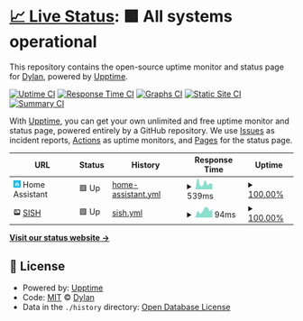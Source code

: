 # [📈 Live Status](https://status.dy1.io): <!--live status--> **🟩 All systems operational**

This repository contains the open-source uptime monitor and status page for [Dylan](https://dy1.io), powered by [Upptime](https://github.com/upptime/upptime).

[![Uptime CI](https://github.com/dy1io/status.dy1.io/workflows/Uptime%20CI/badge.svg)](https://github.com/dy1io/status.dy1.io/actions?query=workflow%3A%22Uptime+CI%22)
[![Response Time CI](https://github.com/dy1io/status.dy1.io/workflows/Response%20Time%20CI/badge.svg)](https://github.com/dy1io/status.dy1.io/actions?query=workflow%3A%22Response+Time+CI%22)
[![Graphs CI](https://github.com/dy1io/status.dy1.io/workflows/Graphs%20CI/badge.svg)](https://github.com/dy1io/status.dy1.io/actions?query=workflow%3A%22Graphs+CI%22)
[![Static Site CI](https://github.com/dy1io/status.dy1.io/workflows/Static%20Site%20CI/badge.svg)](https://github.com/dy1io/status.dy1.io/actions?query=workflow%3A%22Static+Site+CI%22)
[![Summary CI](https://github.com/dy1io/status.dy1.io/workflows/Summary%20CI/badge.svg)](https://github.com/dy1io/status.dy1.io/actions?query=workflow%3A%22Summary+CI%22)

With [Upptime](https://upptime.js.org), you can get your own unlimited and free uptime monitor and status page, powered entirely by a GitHub repository. We use [Issues](https://github.com/dy1io/status.dy1.io/issues) as incident reports, [Actions](https://github.com/dy1io/status.dy1.io/actions) as uptime monitors, and [Pages](https://status.dy1.io) for the status page.

<!--start: status pages-->
<!-- This summary is generated by Upptime (https://github.com/upptime/upptime) -->
<!-- Do not edit this manually, your changes will be overwritten -->
<!-- prettier-ignore -->
| URL | Status | History | Response Time | Uptime |
| --- | ------ | ------- | ------------- | ------ |
| <img alt="" src="https://raw.githubusercontent.com/dy1io/status.dy1.io/master/assets/home-assistant.png" height="13"> Home Assistant | 🟩 Up | [home-assistant.yml](https://github.com/dy1io/status.dy1.io/commits/HEAD/history/home-assistant.yml) | <details><summary><img alt="Response time graph" src="./graphs/home-assistant/response-time-week.png" height="20"> 539ms</summary><br><a href="https://status.dy1.io/history/home-assistant"><img alt="Response time 656" src="https://img.shields.io/endpoint?url=https%3A%2F%2Fraw.githubusercontent.com%2Fdy1io%2Fstatus.dy1.io%2FHEAD%2Fapi%2Fhome-assistant%2Fresponse-time.json"></a><br><a href="https://status.dy1.io/history/home-assistant"><img alt="24-hour response time 493" src="https://img.shields.io/endpoint?url=https%3A%2F%2Fraw.githubusercontent.com%2Fdy1io%2Fstatus.dy1.io%2FHEAD%2Fapi%2Fhome-assistant%2Fresponse-time-day.json"></a><br><a href="https://status.dy1.io/history/home-assistant"><img alt="7-day response time 539" src="https://img.shields.io/endpoint?url=https%3A%2F%2Fraw.githubusercontent.com%2Fdy1io%2Fstatus.dy1.io%2FHEAD%2Fapi%2Fhome-assistant%2Fresponse-time-week.json"></a><br><a href="https://status.dy1.io/history/home-assistant"><img alt="30-day response time 657" src="https://img.shields.io/endpoint?url=https%3A%2F%2Fraw.githubusercontent.com%2Fdy1io%2Fstatus.dy1.io%2FHEAD%2Fapi%2Fhome-assistant%2Fresponse-time-month.json"></a><br><a href="https://status.dy1.io/history/home-assistant"><img alt="1-year response time 656" src="https://img.shields.io/endpoint?url=https%3A%2F%2Fraw.githubusercontent.com%2Fdy1io%2Fstatus.dy1.io%2FHEAD%2Fapi%2Fhome-assistant%2Fresponse-time-year.json"></a></details> | <details><summary><a href="https://status.dy1.io/history/home-assistant">100.00%</a></summary><a href="https://status.dy1.io/history/home-assistant"><img alt="All-time uptime 99.96%" src="https://img.shields.io/endpoint?url=https%3A%2F%2Fraw.githubusercontent.com%2Fdy1io%2Fstatus.dy1.io%2FHEAD%2Fapi%2Fhome-assistant%2Fuptime.json"></a><br><a href="https://status.dy1.io/history/home-assistant"><img alt="24-hour uptime 100.00%" src="https://img.shields.io/endpoint?url=https%3A%2F%2Fraw.githubusercontent.com%2Fdy1io%2Fstatus.dy1.io%2FHEAD%2Fapi%2Fhome-assistant%2Fuptime-day.json"></a><br><a href="https://status.dy1.io/history/home-assistant"><img alt="7-day uptime 100.00%" src="https://img.shields.io/endpoint?url=https%3A%2F%2Fraw.githubusercontent.com%2Fdy1io%2Fstatus.dy1.io%2FHEAD%2Fapi%2Fhome-assistant%2Fuptime-week.json"></a><br><a href="https://status.dy1.io/history/home-assistant"><img alt="30-day uptime 99.96%" src="https://img.shields.io/endpoint?url=https%3A%2F%2Fraw.githubusercontent.com%2Fdy1io%2Fstatus.dy1.io%2FHEAD%2Fapi%2Fhome-assistant%2Fuptime-month.json"></a><br><a href="https://status.dy1.io/history/home-assistant"><img alt="1-year uptime 99.96%" src="https://img.shields.io/endpoint?url=https%3A%2F%2Fraw.githubusercontent.com%2Fdy1io%2Fstatus.dy1.io%2FHEAD%2Fapi%2Fhome-assistant%2Fuptime-year.json"></a></details>
| <img alt="" src="https://raw.githubusercontent.com/dy1io/status.dy1.io/master/assets/sish.png" height="13"> [SISH](sish.dy1.io) | 🟩 Up | [sish.yml](https://github.com/dy1io/status.dy1.io/commits/HEAD/history/sish.yml) | <details><summary><img alt="Response time graph" src="./graphs/sish/response-time-week.png" height="20"> 94ms</summary><br><a href="https://status.dy1.io/history/sish"><img alt="Response time 90" src="https://img.shields.io/endpoint?url=https%3A%2F%2Fraw.githubusercontent.com%2Fdy1io%2Fstatus.dy1.io%2FHEAD%2Fapi%2Fsish%2Fresponse-time.json"></a><br><a href="https://status.dy1.io/history/sish"><img alt="24-hour response time 109" src="https://img.shields.io/endpoint?url=https%3A%2F%2Fraw.githubusercontent.com%2Fdy1io%2Fstatus.dy1.io%2FHEAD%2Fapi%2Fsish%2Fresponse-time-day.json"></a><br><a href="https://status.dy1.io/history/sish"><img alt="7-day response time 94" src="https://img.shields.io/endpoint?url=https%3A%2F%2Fraw.githubusercontent.com%2Fdy1io%2Fstatus.dy1.io%2FHEAD%2Fapi%2Fsish%2Fresponse-time-week.json"></a><br><a href="https://status.dy1.io/history/sish"><img alt="30-day response time 91" src="https://img.shields.io/endpoint?url=https%3A%2F%2Fraw.githubusercontent.com%2Fdy1io%2Fstatus.dy1.io%2FHEAD%2Fapi%2Fsish%2Fresponse-time-month.json"></a><br><a href="https://status.dy1.io/history/sish"><img alt="1-year response time 90" src="https://img.shields.io/endpoint?url=https%3A%2F%2Fraw.githubusercontent.com%2Fdy1io%2Fstatus.dy1.io%2FHEAD%2Fapi%2Fsish%2Fresponse-time-year.json"></a></details> | <details><summary><a href="https://status.dy1.io/history/sish">100.00%</a></summary><a href="https://status.dy1.io/history/sish"><img alt="All-time uptime 100.00%" src="https://img.shields.io/endpoint?url=https%3A%2F%2Fraw.githubusercontent.com%2Fdy1io%2Fstatus.dy1.io%2FHEAD%2Fapi%2Fsish%2Fuptime.json"></a><br><a href="https://status.dy1.io/history/sish"><img alt="24-hour uptime 100.00%" src="https://img.shields.io/endpoint?url=https%3A%2F%2Fraw.githubusercontent.com%2Fdy1io%2Fstatus.dy1.io%2FHEAD%2Fapi%2Fsish%2Fuptime-day.json"></a><br><a href="https://status.dy1.io/history/sish"><img alt="7-day uptime 100.00%" src="https://img.shields.io/endpoint?url=https%3A%2F%2Fraw.githubusercontent.com%2Fdy1io%2Fstatus.dy1.io%2FHEAD%2Fapi%2Fsish%2Fuptime-week.json"></a><br><a href="https://status.dy1.io/history/sish"><img alt="30-day uptime 100.00%" src="https://img.shields.io/endpoint?url=https%3A%2F%2Fraw.githubusercontent.com%2Fdy1io%2Fstatus.dy1.io%2FHEAD%2Fapi%2Fsish%2Fuptime-month.json"></a><br><a href="https://status.dy1.io/history/sish"><img alt="1-year uptime 100.00%" src="https://img.shields.io/endpoint?url=https%3A%2F%2Fraw.githubusercontent.com%2Fdy1io%2Fstatus.dy1.io%2FHEAD%2Fapi%2Fsish%2Fuptime-year.json"></a></details>

<!--end: status pages-->

[**Visit our status website →**](https://status.dy1.io)

## 📄 License

- Powered by: [Upptime](https://github.com/upptime/upptime)
- Code: [MIT](./LICENSE) © [Dylan](https://dy1.io)
- Data in the `./history` directory: [Open Database License](https://opendatacommons.org/licenses/odbl/1-0/)
